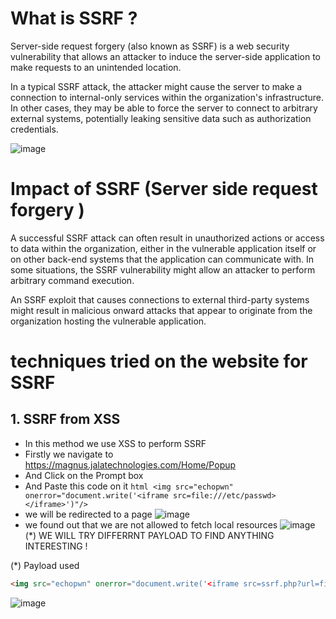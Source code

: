 # What is SSRF ?
Server-side request forgery (also known as SSRF) is a web security vulnerability that allows an attacker to induce the server-side application to make requests to an unintended location.

In a typical SSRF attack, the attacker might cause the server to make a connection to internal-only services within the organization's infrastructure. In other cases, they may be able to force the server to connect to arbitrary external systems, potentially leaking sensitive data such as authorization credentials.

![image](https://user-images.githubusercontent.com/85927038/200545058-50086fa7-d053-4970-8278-c5d144337c06.png)

# Impact of SSRF (Server side request forgery )
A successful SSRF attack can often result in unauthorized actions or access to data within the organization, either in the vulnerable application itself or on other back-end systems that the application can communicate with. In some situations, the SSRF vulnerability might allow an attacker to perform arbitrary command execution.

An SSRF exploit that causes connections to external third-party systems might result in malicious onward attacks that appear to originate from the organization hosting the vulnerable application.

# techniques tried on the website for SSRF 
## 1. SSRF from XSS
   * In this method we use XSS to perform SSRF 
   * Firstly we navigate to https://magnus.jalatechnologies.com/Home/Popup 
   * And Click on the Prompt box 
   * And Paste this code on it  ```html
    <img src="echopwn" onerror="document.write('<iframe src=file:///etc/passwd></iframe>')"/> ```
   * we will be redirected to a page
   ![image](https://user-images.githubusercontent.com/85927038/200546716-80bd05df-c325-4581-91a4-07b55b80b111.png)
   * we found out that we are not allowed to fetch local resources
   ![image](https://user-images.githubusercontent.com/85927038/200547321-9906142a-6916-47ac-9323-9e4cb77c2309.png)
   (*) WE WILL TRY DIFFERRNT PAYLOAD TO FIND ANYTHING INTERESTING !
   
   (*) Payload used
   ```html
 <img src="echopwn" onerror="document.write('<iframe src=ssrf.php?url=file:///etc/passwd></iframe>')"/> 
```
   ![image](https://user-images.githubusercontent.com/85927038/200548457-514ed849-3bf7-493e-9b04-5b442976a578.png)

   
   
   
